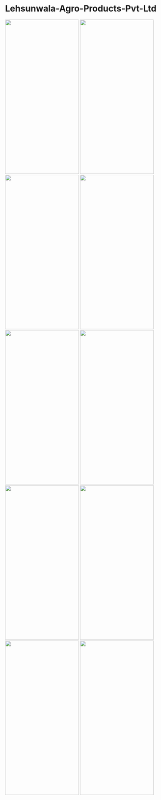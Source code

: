 # Lehsunwala-Agro-Products-Pvt-Ltd

  <img src="https://user-images.githubusercontent.com/81430894/126292719-a5840b4f-fc07-4319-97b9-39cb346ca944.jpeg" height="500" width="240"/>
  <img src="https://user-images.githubusercontent.com/81430894/126292838-52d8b479-4284-459c-ba94-cfd824885634.jpeg" height="500" width="240"/>
  <img src="https://user-images.githubusercontent.com/81430894/126292894-5f48f0e2-be5d-43af-a34d-debfaa2301ed.jpeg" height="500" width="240"/>
  <img src="https://user-images.githubusercontent.com/81430894/126293874-6a371bdd-f38c-40ae-89fe-a28b4e421000.jpeg" height="500" width="240"/>
  <img src="https://user-images.githubusercontent.com/81430894/126292955-d317dd11-bb56-4530-b247-a4dc9573650e.jpeg" height="500" width="240"/>
  <img src="https://user-images.githubusercontent.com/81430894/126293050-8128f061-17c7-45da-917c-ab998350ea72.jpeg" height="500" width="240"/>
  <img src="https://user-images.githubusercontent.com/81430894/126294099-e88fdc99-d24d-44d0-bbc4-56730408fc05.jpeg" height="500" width="240"/>
<img src="https://user-images.githubusercontent.com/81430894/126460555-05b86c61-5912-4b21-b299-249a27ef9f9b.jpeg" height="500" width="240"/>
<img src="https://user-images.githubusercontent.com/81430894/126460562-38f859ed-cb52-4d5b-9117-7d7c1b13867e.jpeg" height="500" width="240"/>


<img src="" height="500" width="240"/>
